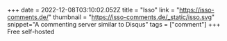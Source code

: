 +++
date = 2022-12-08T03:10:02.052Z
title = "Isso"
link = "https://isso-comments.de/"
thumbnail = "https://isso-comments.de/_static/isso.svg"
snippet="A commenting server similar to Disqus"
tags = ["comment"]
+++
Free self-hosted
